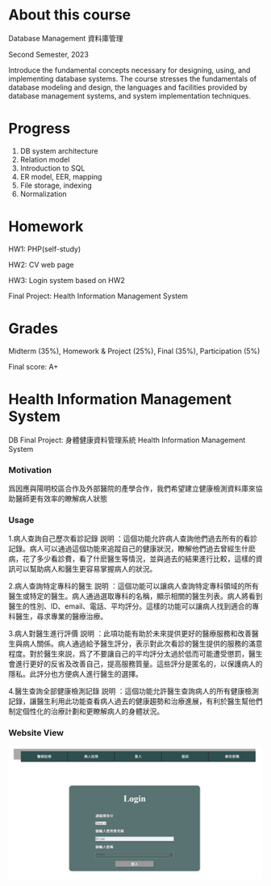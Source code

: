 About this course
===
Database Management 資料庫管理

Second Semester, 2023

Introduce the fundamental concepts necessary for designing, using, and 
implementing database systems. The course stresses the fundamentals of database modeling and 
design, the languages and facilities provided by database management systems, and system 
implementation techniques. 

Progress
===
1. DB system architecture
2. Relation model
3. Introduction to SQL
4. ER model, EER, mapping
5. File storage, indexing
6. Normalization 

Homework
===
HW1: PHP(self-study)

HW2: CV web page

HW3: Login system based on HW2

Final Project: Health Information Management System


Grades
===
Midterm (35%), Homework & Project (25%), Final (35%), Participation (5%)

Final score: A+


Health Information Management System
===
DB Final Project: 身體健康資料管理系統 Health Information Management System

### Motivation
爲因應與陽明校區合作及外部醫院的產學合作，我們希望建立健康檢測資料庫來協助醫師更有效率的瞭解病人狀態

### Usage
1.病人查詢自己歷次看診記錄
説明 ：這個功能允許病人查詢他們過去所有的看診記錄。病人可以通過這個功能來追蹤自己的健康狀況，瞭解他們過去曾經生什麽病，花了多少看診費，看了什麽醫生等情況，並與過去的結果進行比較，這樣的資訊可以幫助病人和醫生更容易掌握病人的狀況。

2.病人查詢特定專科的醫生
説明 ：這個功能可以讓病人查詢特定專科領域的所有醫生或特定的醫生。病人通過選取專科的名稱，顯示相關的醫生列表。病人將看到醫生的性別、ID、email、電話、平均評分。這樣的功能可以讓病人找到適合的專科醫生，尋求專業的醫療治療。

3.病人對醫生進行評價
説明 ：此項功能有助於未來提供更好的醫療服務和改善醫生與病人關係。病人通過給予醫生評分，表示對此次看診的醫生提供的服務的滿意程度。對於醫生來説，爲了不要讓自己的平均評分太過於低而可能遭受懲罰，醫生會進行更好的反省及改善自己，提高服務質量。這些評分是匿名的，以保護病人的隱私。此評分也方便病人進行醫生的選擇。

4.醫生查詢全部健康檢測記錄
説明 ：這個功能允許醫生查詢病人的所有健康檢測記錄，讓醫生利用此功能查看病人過去的健康趨勢和治療進展，有利於醫生幫他們制定個性化的治療計劃和更瞭解病人的身體狀況。

### Website View
![image](https://github.com/barrenshore/202302-Database/blob/main/Final_Project/final_project_group1/website%20view/1.jpg)
